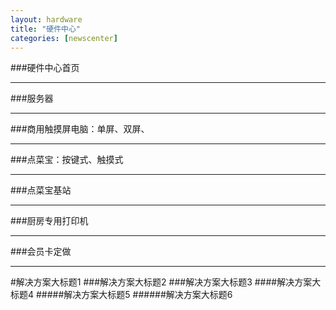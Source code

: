 ```yaml
---
layout: hardware
title: "硬件中心"
categories: [newscenter]
---
```

###硬件中心首页
<hr/>
###服务器
<hr/>
###商用触摸屏电脑：单屏、双屏、
<hr/>
###点菜宝：按键式、触摸式
<hr/>
###点菜宝基站
<hr/>
###厨房专用打印机
<hr/>
###会员卡定做
<hr/>

#解决方案大标题1
###解决方案大标题2
###解决方案大标题3
####解决方案大标题4
#####解决方案大标题5
######解决方案大标题6
